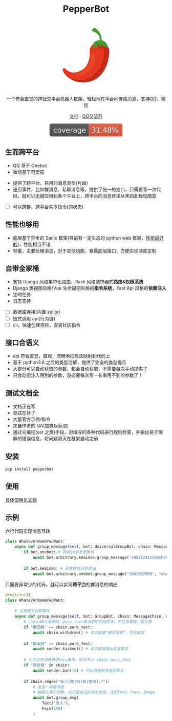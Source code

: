 <h1 align="center">PepperBot</h1>

<p align="center">
<img  src="./archive/icon.png" width="200">
</p>

<p align="center">一个符合直觉的跨社交平台机器人框架，轻松地在平台间传递消息，支持QQ、微信</p>
<p align="center">
<a href="https://ssmjae.github.io/PepperBot/">文档</a> · 
<a href="https://jq.qq.com/?_wv=1027&k=EPhcRRib">QQ交流群</a>  
<!-- <a href="https://jq.qq.com/?_wv=1027&k=EPhcRRib">微信交流群</a> · 
<a href="https://jq.qq.com/?_wv=1027&k=EPhcRRib">TG交流群</a>  -->
</p>

<p align="center">
<img src="./archive/coverage-badge.svg" />
</p>

## 生而跨平台

-   QQ 基于 Onebot
-   微信基于可爱猫
<!-- - Telegram基于官方接口 -->
-   提供了跨平台、易用的消息类型(片段)
-   通用事件，比如群消息、私聊消息等，提供了统一的接口，只需要写一次代码，就可以无缝应用到各个平台上，跨平台的消息传递从未如此轻松随意
-   [ ] 可以跨群、跨平台共享指令(的状态)

## 性能也够用

-   底层基于异步的 Sanic 框架(目前有一定生态的 python web 框架，[性能最好的](https://www.techempower.com/benchmarks/))，性能相当不错
-   轻量，主要处理消息，对于其他功能，暴露底层接口，方便实现深度定制

## 自带全家桶

-   支持 Django 风格集中化路由、flask 风格装饰器式**路由&权限系统**
-   Django 类视图风格/Vue 生命周期风格的**指令系统**，Fast Api 风格的**依赖注入**
-   定时任务
-   日志支持
-   [ ] 数据库连接(内置 sqlite)
-   [ ] 链式调用 api(行为链)
-   [ ] cli，快速创建项目，安装社区指令

## 接口合语义

-   api 符合直觉，直观，流畅地把想法映射到代码上
-   基于 python3.6 之后的类型注解，提供了完全的类型提示
-   大部分可以自动获取的参数，都会自动获取，不需要每次手动提供了
-   只会动态注入用到的参数，没必要每次写一长串用不到的参数了！

## 测试文档全

-   文档正在写
-   测试在补了
-   大量官方示例/指令
-   来自作者的 QA(加群以获取)
-   通过元编程(ast 之类)手段，对编写的各种代码进行规则检查，并输出易于理解的错误信息，将问题消灭在框架启动之前

## 安装

```bash
pip install pepperbot
```

## 使用

<!-- - [Go to wiki](https://github.com/SSmJaE/PepperBot/wiki) -->

[具体使用见文档](https://ssmjae.github.io/PepperBot/)

## 示例

六行代码实现消息互转

```py
class WhateverNameYouWant:
    async def group_message(self, bot: UniversalGroupBot, chain: MessageChain):
        if bot.onebot: # 转发qq消息至微信
            await bot.arbitrary.keaimao.group_message("19521241254@chatroom", *chain.segments)

        if bot.keaimao: # 转发微信消息至qq
            await bot.arbitrary.onebot.group_message("1041902989", *chain.segments)
```

只需要非常少的代码，就可以实现**跨平台**的群消息的响应

```py
@register()
class WhateverNameYouWant:

    # 注册跨平台群事件
    async def group_message(self, bot: GroupBot, chain: MessageChain, sender: Sender):
        # chain即为消息链，pure_text是消息中的纯文本，不包含表情、图片等
        if "撤回我" == chain.pure_text:
            await chain.withdraw() # 可以直接“撤回消息”，符合直觉

        if "踢出我" == chain.pure_text:
            await sender.kickout() # 可以直接踢出发言群员

        # 也可以对消息链进行in操作，相当于in chain.pure_text
        if "禁言我" in chain:
            await sender.ban(10) # 可以直接禁言发言群员

        if chain.regex("有人(在|吗|嘛|在吗).?"):
            # 发送一条群消息
            # 接受任意个参数，必须是合法的消息片段，比如Text，Face，Image
            await bot.group_msg(
                Text("没人"),
                Face(150)
            )
```
